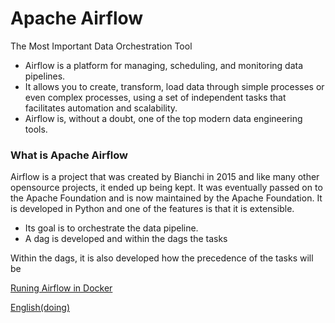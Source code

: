 # Apache Airflow

The Most Important Data Orchestration Tool

- Airflow is a platform for managing, scheduling, and monitoring data pipelines.
- It allows you to create, transform, load data through simple processes or even complex processes, using a set of independent tasks that facilitates automation and scalability.
- Airflow is, without a doubt, one of the top modern data engineering tools.

### What is Apache Airflow

Airflow is a project that was created by Bianchi in 2015 and like many other opensource projects, it ended up being kept.
It was eventually passed on to the Apache Foundation and is now maintained by the Apache Foundation.
It is developed in Python and one of the features is that it is extensible.

- Its goal is to orchestrate the data pipeline.
- A dag is developed and within the dags the tasks

Within the dags, it is also developed how the precedence of the tasks will be

<div> 
<p><a href="https://github.com/JosiTubaroski/Running_Airflow_in_Docker">Runing Airflow in Docker</a></p>
</div> 

<div> 
<p><a href="https://github.com/JosiTubaroski/DATA">English(doing)</a></p>
</div> 
 


